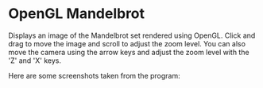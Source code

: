 # OpenGL Mandelbrot
Displays an image of the Mandelbrot set rendered using OpenGL. Click and drag to move the image and scroll to adjust the zoom level. You can also move the camera using the arrow keys and adjust the zoom level with the 'Z' and 'X' keys.

Here are some screenshots taken from the program:
